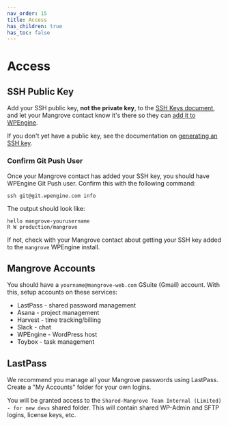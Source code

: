 ```yaml
---
nav_order: 15
title: Access
has_children: true
has_toc: false
---
```

# Access

## SSH Public Key
Add your SSH public key, **not the private key**, to the [SSH Keys document](https://docs.google.com/document/d/18f2wRxvz3h4fRB6XDwiAOWtG9yAR9olstZruN3ppMRY), and let your Mangrove contact know it's there so they can [add it to WPEngine](/wpengine/add-git-key).

If you don't yet have a public key, see the documentation on [generating an SSH key](generate-ssh-key).

### Confirm Git Push User
Once your Mangrove contact has added your SSH key, you should have WPEngine Git Push user. Confirm this with the following command:

`ssh git@git.wpengine.com info`

The output should look like:
```
hello mangrove-yourusername
R W	production/mangrove
```

If not, check with your Mangrove contact about getting your SSH key added to the `mangrove` WPEngine install.


## Mangrove Accounts
You should have a `yourname@mangrove-web.com` GSuite (Gmail) account. With this, setup accounts on these services:
* LastPass - shared password management
* Asana - project management
* Harvest - time tracking/billing
* Slack - chat
* WPEngine - WordPress host
* Toybox - task management

## LastPass
We recommend you manage all your Mangrove passwords using LastPass. Create a "My Accounts" folder for your own logins.

You will be granted access to the `Shared-Mangrove Team Internal (Limited) - for new devs` shared folder. This will contain shared WP-Admin and SFTP logins, license keys, etc.
